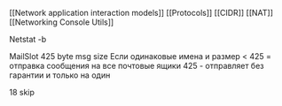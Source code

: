 [[Network application interaction models]]
[[Protocols]]
[[CIDR]]
[[NAT]]
[[Networking Console Utils]]

Netstat -b





MailSlot 425 byte msg size
Если одинаковые имена и размер < 425 = отправка сообщения на все почтовые ящики
 425 - отправляет без гарантии и только на один 





18 skip
